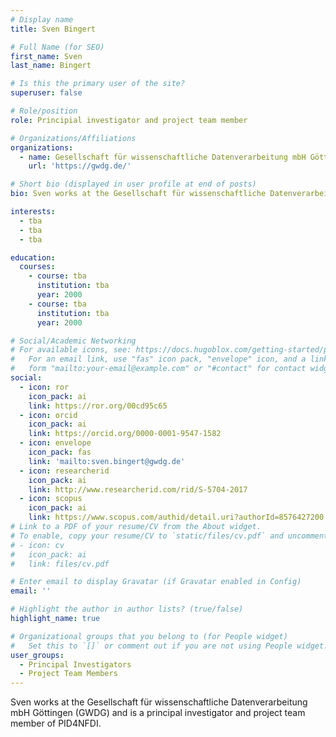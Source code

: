 ```yaml
---
# Display name
title: Sven Bingert

# Full Name (for SEO)
first_name: Sven
last_name: Bingert

# Is this the primary user of the site?
superuser: false

# Role/position
role: Principial investigator and project team member

# Organizations/Affiliations
organizations:
  - name: Gesellschaft für wissenschaftliche Datenverarbeitung mbH Göttingen (GWDG)
    url: 'https://gwdg.de/'

# Short bio (displayed in user profile at end of posts)
bio: Sven works at the Gesellschaft für wissenschaftliche Datenverarbeitung mbH Göttingen (GWDG) and is a principal investigator and project team member of PID4NFDI.

interests:
  - tba
  - tba
  - tba

education:
  courses:
    - course: tba
      institution: tba
      year: 2000
    - course: tba
      institution: tba
      year: 2000

# Social/Academic Networking
# For available icons, see: https://docs.hugoblox.com/getting-started/page-builder/#icons
#   For an email link, use "fas" icon pack, "envelope" icon, and a link in the
#   form "mailto:your-email@example.com" or "#contact" for contact widget.
social:
  - icon: ror
    icon_pack: ai
    link: https://ror.org/00cd95c65
  - icon: orcid
    icon_pack: ai
    link: https://orcid.org/0000-0001-9547-1582
  - icon: envelope
    icon_pack: fas
    link: 'mailto:sven.bingert@gwdg.de'
  - icon: researcherid
    icon_pack: ai
    link: http://www.researcherid.com/rid/S-5704-2017
  - icon: scopus
    icon_pack: ai
    link: https://www.scopus.com/authid/detail.uri?authorId=8576427200
# Link to a PDF of your resume/CV from the About widget.
# To enable, copy your resume/CV to `static/files/cv.pdf` and uncomment the lines below.
# - icon: cv
#   icon_pack: ai
#   link: files/cv.pdf

# Enter email to display Gravatar (if Gravatar enabled in Config)
email: ''

# Highlight the author in author lists? (true/false)
highlight_name: true

# Organizational groups that you belong to (for People widget)
#   Set this to `[]` or comment out if you are not using People widget.
user_groups:
  - Principal Investigators
  - Project Team Members
---
```


Sven works at the Gesellschaft für wissenschaftliche Datenverarbeitung mbH Göttingen (GWDG) and is a principal investigator and project team member of PID4NFDI.

